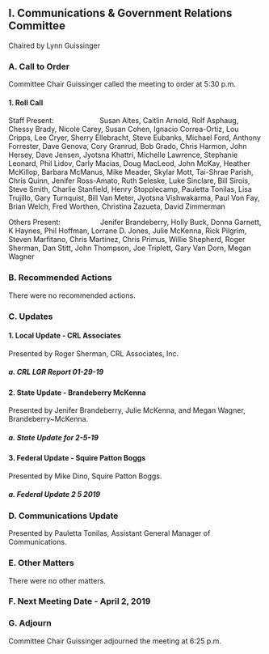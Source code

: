## I. Communications & Government Relations Committee

Chaired by Lynn Guissinger

### A. Call to Order

Committee Chair Guissinger called the meeting to order at 5:30 p.m.

#### 1. Roll Call

Staff Present:                       Susan Altes, Caitlin Arnold, Rolf Asphaug, Chessy Brady, Nicole Carey, Susan Cohen, Ignacio Correa-Ortiz, Lou Cripps, Lee Cryer, Sherry Ellebracht, Steve Eubanks, Michael Ford, Anthony Forrester, Dave Genova, Cory Granrud, Bob Grado, Chris Harmon, John Hersey, Dave Jensen, Jyotsna Khattri, Michelle Lawrence, Stephanie Leonard, Phil Lidov, Carly Macias, Doug MacLeod, John McKay, Heather McKillop, Barbara McManus, Mike Meader, Skylar Mott, Tai-Shrae Parish, Chris Quinn, Jenifer Ross-Amato, Ruth Seleske, Luke Sinclare, Bill Sirois, Steve Smith, Charlie Stanfield, Henry Stopplecamp, Pauletta Tonilas, Lisa Trujillo, Gary Turnquist, Bill Van Meter, Jyotsna Vishwakarma, Paul Von Fay, Brian Welch, Fred Worthen, Christina Zazueta, David Zimmerman

Others Present:                    Jenifer Brandeberry, Holly Buck, Donna Garnett, K Haynes, Phil Hoffman, Lorrane D. Jones, Julie McKenna, Rick Pilgrim, Steven Marfitano, Chris Martinez, Chris Primus, Willie Shepherd, Roger Sherman, Dan Stitt, John Thompson, Joe Triplett, Gary Van Dorn, Megan Wagner

### B. Recommended Actions

There were no recommended actions.

### C. Updates

#### 1. Local Update - CRL Associates

Presented by Roger Sherman, CRL Associates, Inc.

##### a. CRL LGR Report 01-29-19

#### 2. State Update - Brandeberry McKenna

Presented by Jenifer Brandeberry, Julie McKenna, and Megan Wagner, Brandeberry~McKenna.

##### a. State Update for 2-5-19

#### 3. Federal Update - Squire Patton Boggs

Presented by Mike Dino, Squire Patton Boggs.

##### a. Federal Update 2 5 2019

### D. Communications Update

Presented by Pauletta Tonilas, Assistant General Manager of Communications.

### E. Other Matters

There were no other matters.

### F. Next Meeting Date - April 2, 2019

### G. Adjourn

Committee Chair Guissinger adjourned the meeting at 6:25 p.m.